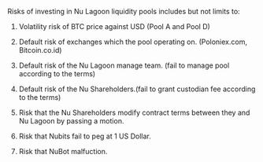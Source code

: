 
Risks of investing in Nu Lagoon liquidity pools includes but not limits to:

1. Volatility risk of BTC price against USD (Pool A and Pool D)

2. Default risk of exchanges which the pool operating on. (Poloniex.com, Bitcoin.co.id)

3. Default risk of the Nu Lagoon manage team. (fail to manage pool according to the terms)

4. Default risk of the Nu Shareholders.(fail to grant custodian fee according to the terms)

5. Risk that the Nu Shareholders modify contract terms between they and Nu Lagoon by passing a motion.

6. Risk that Nubits fail to peg at 1 US Dollar.

7. Risk that NuBot malfuction.